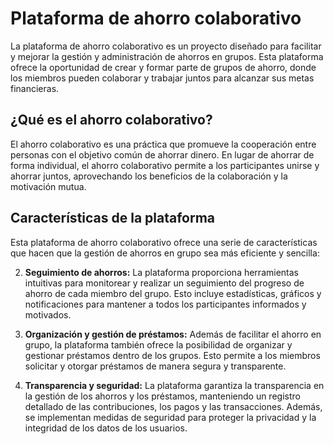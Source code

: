 # Plataforma de ahorro colaborativo

La plataforma de ahorro colaborativo es un proyecto diseñado para facilitar y mejorar la gestión y administración de ahorros en grupos. Esta plataforma ofrece la oportunidad de crear y formar parte de grupos de ahorro, donde los miembros pueden colaborar y trabajar juntos para alcanzar sus metas financieras.

## ¿Qué es el ahorro colaborativo?

El ahorro colaborativo es una práctica que promueve la cooperación entre personas con el objetivo común de ahorrar dinero. En lugar de ahorrar de forma individual, el ahorro colaborativo permite a los participantes unirse y ahorrar juntos, aprovechando los beneficios de la colaboración y la motivación mutua.

## Características de la plataforma

Esta plataforma de ahorro colaborativo ofrece una serie de características que hacen que la gestión de ahorros en grupo sea más eficiente y sencilla:

<!-- 1. **Creación y administración de grupos:** Los usuarios pueden crear y configurar sus propios grupos de ahorro, estableciendo las metas, los plazos y las reglas para la contribución de cada miembro. -->

2. **Seguimiento de ahorros:** La plataforma proporciona herramientas intuitivas para monitorear y realizar un seguimiento del progreso de ahorro de cada miembro del grupo. Esto incluye estadísticas, gráficos y notificaciones para mantener a todos los participantes informados y motivados.

3. **Organización y gestión de préstamos:** Además de facilitar el ahorro en grupo, la plataforma también ofrece la posibilidad de organizar y gestionar préstamos dentro de los grupos. Esto permite a los miembros solicitar y otorgar préstamos de manera segura y transparente.

<!-- 4. **Mensajes y comunicación:** Los miembros del grupo pueden comunicarse entre sí a través de un sistema de mensajes integrado, lo que facilita la coordinación, la planificación y la motivación mutua. -->

4. **Transparencia y seguridad:** La plataforma garantiza la transparencia en la gestión de los ahorros y los préstamos, manteniendo un registro detallado de las contribuciones, los pagos y las transacciones. Además, se implementan medidas de seguridad para proteger la privacidad y la integridad de los datos de los usuarios.